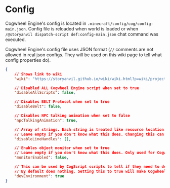 # Config
Cogwheel Engine's config is located in `.minecraft/config/cog/config-main.json`.
Config file is reloaded when world is loaded or when `/@storyanvil dispatch-script def:config-main.json` chat command was executed.

Cogwheel Engine's config file uses JSON format (`//` comments are not allowed in real json configs. They will be used on this wiki page to tell what config properties do).
```json
{
    // Shows link to wiki
    "wiki": "https://storyanvil.github.io/wiki/wiki.html?p=wiki/projects/cogwheel/config",

    // Disabled ALL Cogwheel Engine script when set to true
    "disableAllScripts": false,

    // Disables BELT Protocol when set to true
    "disableBelt": false,

    // Disables NPC talking animation when set to false
    "npcTalkingAnimation": true,

    // Array of strings. Each string is treated like resource location. CogScript LineHandlers with listed resource locations will be disabled
    // Leave empty if you don't know what this does. Changing this can break CogScript
    "disableLineHandles": [],

    // Enables object monitor when set to true
    // Leave empty if you don't know what this does. Only used for Cogwheel Engine development and debugging
    "monitorEnabled": false,

    // This can be used by CogScript scripts to tell if they need to debug information.
    // By default does nothing. Setting this to true will make Cogwheel.isDebugging() return true
    "devEnvironment": true
}
```